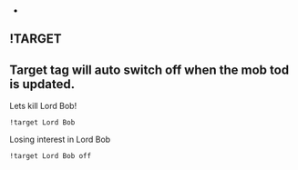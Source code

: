 -
**!TARGET**
-
Target tag will auto switch off when the mob tod is updated.
-

Lets kill Lord Bob!
```
!target Lord Bob
```
Losing interest in Lord Bob
```
!target Lord Bob off
```